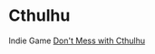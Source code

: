# Cthulhu

Indie Game [Don't Mess with Cthulhu](https://www.kickstarter.com/projects/ibcgames/dont-mess-with-cthulhu)
